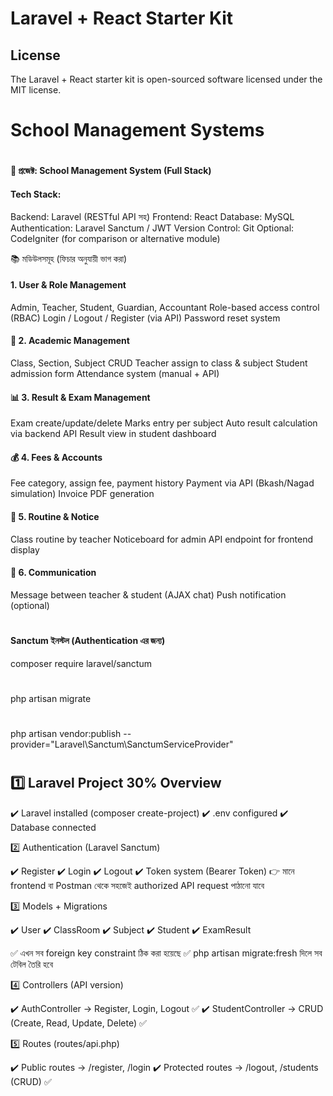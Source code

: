 # Laravel + React Starter Kit
## License

The Laravel + React starter kit is open-sourced software licensed under the MIT license.

# School Management Systems
# ###################################
#### 🎯 প্রজেক্ট: School Management System (Full Stack)

#### Tech Stack:
Backend: Laravel (RESTful API সহ)
Frontend: React
Database: MySQL
Authentication: Laravel Sanctum / JWT
Version Control: Git
Optional: CodeIgniter (for comparison or alternative module)

📚 মডিউলসমূহ (ফিচার অনুযায়ী ভাগ করা)
####  1. User & Role Management
Admin, Teacher, Student, Guardian, Accountant
Role-based access control (RBAC)
Login / Logout / Register (via API)
Password reset system

#### 🏫 2. Academic Management
Class, Section, Subject CRUD
Teacher assign to class & subject
Student admission form
Attendance system (manual + API)

#### 📊 3. Result & Exam Management
Exam create/update/delete
Marks entry per subject
Auto result calculation via backend API
Result view in student dashboard

#### 💰 4. Fees & Accounts
Fee category, assign fee, payment history
Payment via API (Bkash/Nagad simulation)
Invoice PDF generation

#### 📅 5. Routine & Notice
Class routine by teacher
Noticeboard for admin
API endpoint for frontend display

#### 📨 6. Communication
Message between teacher & student (AJAX chat)
Push notification (optional)

# ##
#### Sanctum ইনস্টল (Authentication এর জন্য)
composer require laravel/sanctum
#
php artisan migrate
#
php artisan vendor:publish --provider="Laravel\Sanctum\SanctumServiceProvider"
# ##

# ##
## 1️⃣ Laravel Project 30% Overview
✔️ Laravel installed (composer create-project)
✔️ .env configured
✔️ Database connected

2️⃣ Authentication (Laravel Sanctum)

✔️ Register
✔️ Login
✔️ Logout
✔️ Token system (Bearer Token)
👉 মানে frontend বা Postman থেকে সহজেই authorized API request পাঠানো যাবে

3️⃣ Models + Migrations

✔️ User
✔️ ClassRoom
✔️ Subject
✔️ Student
✔️ ExamResult

✅ এখন সব foreign key constraint ঠিক করা হয়েছে
✅ php artisan migrate:fresh দিলে সব টেবিল তৈরি হবে

4️⃣ Controllers (API version)

✔️ AuthController → Register, Login, Logout ✅
✔️ StudentController → CRUD (Create, Read, Update, Delete) ✅

5️⃣ Routes (routes/api.php)

✔️ Public routes → /register, /login
✔️ Protected routes → /logout, /students (CRUD) ✅
